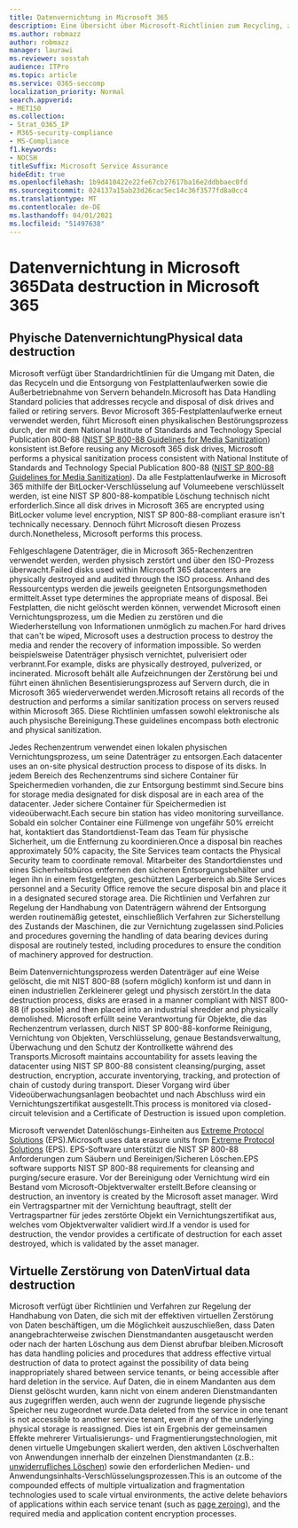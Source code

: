 ```yaml
---
title: Datenvernichtung in Microsoft 365
description: Eine Übersicht über Microsoft-Richtlinien zum Recycling, zur Entsorgung oder Zerstörung von Microsoft 365-Datenträgerlaufwerken und -servern.
ms.author: robmazz
author: robmazz
manager: laurawi
ms.reviewer: sosstah
audience: ITPro
ms.topic: article
ms.service: O365-seccomp
localization_priority: Normal
search.appverid:
- MET150
ms.collection:
- Strat_O365_IP
- M365-security-compliance
- MS-Compliance
f1.keywords:
- NOCSH
titleSuffix: Microsoft Service Assurance
hideEdit: true
ms.openlocfilehash: 1b9d410422e22fe67cb27617ba16e2ddbbaec0fd
ms.sourcegitcommit: 024137a15ab23d26cac5ec14c36f3577fd8a0cc4
ms.translationtype: MT
ms.contentlocale: de-DE
ms.lasthandoff: 04/01/2021
ms.locfileid: "51497638"
---
```

# <a name="data-destruction-in-microsoft-365"></a><span data-ttu-id="53a2a-103">Datenvernichtung in Microsoft 365</span><span class="sxs-lookup"><span data-stu-id="53a2a-103">Data destruction in Microsoft 365</span></span>

## <a name="physical-data-destruction"></a><span data-ttu-id="53a2a-104">Phyische Datenvernichtung</span><span class="sxs-lookup"><span data-stu-id="53a2a-104">Physical data destruction</span></span>

<span data-ttu-id="53a2a-105">Microsoft verfügt über Standardrichtlinien für die Umgang mit Daten, die das Recyceln und die Entsorgung von Festplattenlaufwerken sowie die Außerbetriebnahme von Servern behandeln.</span><span class="sxs-lookup"><span data-stu-id="53a2a-105">Microsoft has Data Handling Standard policies that addresses recycle and disposal of disk drives and failed or retiring servers.</span></span> <span data-ttu-id="53a2a-106">Bevor Microsoft 365-Festplattenlaufwerke erneut verwendet werden, führt Microsoft einen physikalischen Bestörungsprozess durch, der mit dem National Institute of Standards and Technology Special Publication 800-88 ([NIST SP 800-88 Guidelines for Media Sanitization](https://nvlpubs.nist.gov/nistpubs/SpecialPublications/NIST.SP.800-88r1.pdf)) konsistent ist.</span><span class="sxs-lookup"><span data-stu-id="53a2a-106">Before reusing any Microsoft 365 disk drives, Microsoft performs a physical sanitization process consistent with National Institute of Standards and Technology Special Publication 800-88 ([NIST SP 800-88 Guidelines for Media Sanitization](https://nvlpubs.nist.gov/nistpubs/SpecialPublications/NIST.SP.800-88r1.pdf)).</span></span> <span data-ttu-id="53a2a-107">Da alle Festplattenlaufwerke in Microsoft 365 mithilfe der BitLocker-Verschlüsselung auf Volumeebene verschlüsselt werden, ist eine NIST SP 800-88-kompatible Löschung technisch nicht erforderlich.</span><span class="sxs-lookup"><span data-stu-id="53a2a-107">Since all disk drives in Microsoft 365 are encrypted using BitLocker volume level encryption, NIST SP 800-88-compliant erasure isn't technically necessary.</span></span> <span data-ttu-id="53a2a-108">Dennoch führt Microsoft diesen Prozess durch.</span><span class="sxs-lookup"><span data-stu-id="53a2a-108">Nonetheless, Microsoft performs this process.</span></span>

<span data-ttu-id="53a2a-109">Fehlgeschlagene Datenträger, die in Microsoft 365-Rechenzentren verwendet werden, werden physisch zerstört und über den ISO-Prozess überwacht.</span><span class="sxs-lookup"><span data-stu-id="53a2a-109">Failed disks used within Microsoft 365 datacenters are physically destroyed and audited through the ISO process.</span></span> <span data-ttu-id="53a2a-110">Anhand des Ressourcentyps werden die jeweils geeigneten Entsorgungsmethoden ermittelt.</span><span class="sxs-lookup"><span data-stu-id="53a2a-110">Asset type determines the appropriate means of disposal.</span></span> <span data-ttu-id="53a2a-111">Bei Festplatten, die nicht gelöscht werden können, verwendet Microsoft einen Vernichtungsprozess, um die Medien zu zerstören und die Wiederherstellung von Informationen unmöglich zu machen.</span><span class="sxs-lookup"><span data-stu-id="53a2a-111">For hard drives that can't be wiped, Microsoft uses a destruction process to destroy the media and render the recovery of information impossible.</span></span> <span data-ttu-id="53a2a-112">So werden beispielsweise Datenträger physisch vernichtet, pulverisiert oder verbrannt.</span><span class="sxs-lookup"><span data-stu-id="53a2a-112">For example, disks are physically destroyed, pulverized, or incinerated.</span></span> <span data-ttu-id="53a2a-113">Microsoft behält alle Aufzeichnungen der Zerstörung bei und führt einen ähnlichen Besentisierungsprozess auf Servern durch, die in Microsoft 365 wiederverwendet werden.</span><span class="sxs-lookup"><span data-stu-id="53a2a-113">Microsoft retains all records of the destruction and performs a similar sanitization process on servers reused within Microsoft 365.</span></span> <span data-ttu-id="53a2a-114">Diese Richtlinien umfassen sowohl elektronische als auch physische Bereinigung.</span><span class="sxs-lookup"><span data-stu-id="53a2a-114">These guidelines encompass both electronic and physical sanitization.</span></span>

<span data-ttu-id="53a2a-115">Jedes Rechenzentrum verwendet einen lokalen physischen Vernichtungsprozess, um seine Datenträger zu entsorgen.</span><span class="sxs-lookup"><span data-stu-id="53a2a-115">Each datacenter uses an on-site physical destruction process to dispose of its disks.</span></span> <span data-ttu-id="53a2a-116">In jedem Bereich des Rechenzentrums sind sichere Container für Speichermedien vorhanden, die zur Entsorgung bestimmt sind.</span><span class="sxs-lookup"><span data-stu-id="53a2a-116">Secure bins for storage media designated for disk disposal are in each area of the datacenter.</span></span> <span data-ttu-id="53a2a-117">Jeder sichere Container für Speichermedien ist videoüberwacht.</span><span class="sxs-lookup"><span data-stu-id="53a2a-117">Each secure bin station has video monitoring surveillance.</span></span> <span data-ttu-id="53a2a-118">Sobald ein solcher Container eine Füllmenge von ungefähr 50% erreicht hat, kontaktiert das Standortdienst-Team das Team für physische Sicherheit, um die Entfernung zu koordinieren.</span><span class="sxs-lookup"><span data-stu-id="53a2a-118">Once a disposal bin reaches approximately 50% capacity, the Site Services team contacts the Physical Security team to coordinate removal.</span></span> <span data-ttu-id="53a2a-119">Mitarbeiter des Standortdienstes und eines Sicherheitsbüros entfernen den sicheren Entsorgungsbehälter und legen ihn in einem festgelegten, geschützten Lagerbereich ab.</span><span class="sxs-lookup"><span data-stu-id="53a2a-119">Site Services personnel and a Security Office remove the secure disposal bin and place it in a designated secured storage area.</span></span> <span data-ttu-id="53a2a-120">Die Richtlinien und Verfahren zur Regelung der Handhabung von Datenträgern während der Entsorgung werden routinemäßig getestet, einschließlich Verfahren zur Sicherstellung des Zustands der Maschinen, die zur Vernichtung zugelassen sind.</span><span class="sxs-lookup"><span data-stu-id="53a2a-120">Policies and procedures governing the handling of data bearing devices during disposal are routinely tested, including procedures to ensure the condition of machinery approved for destruction.</span></span>

<span data-ttu-id="53a2a-121">Beim Datenvernichtungsprozess werden Datenträger auf eine Weise gelöscht, die mit NIST 800-88 (sofern möglich) konform ist und dann in einen industriellen Zerkleinerer gelegt und physisch zerstört.</span><span class="sxs-lookup"><span data-stu-id="53a2a-121">In the data destruction process, disks are erased in a manner compliant with NIST 800-88 (if possible) and then placed into an industrial shredder and physically demolished.</span></span> <span data-ttu-id="53a2a-122">Microsoft erfüllt seine Verantwortung für Objekte, die das Rechenzentrum verlassen, durch NIST SP 800-88-konforme Reinigung, Vernichtung von Objekten, Verschlüsselung, genaue Bestandsverwaltung, Überwachung und den Schutz der Kontrollkette während des Transports.</span><span class="sxs-lookup"><span data-stu-id="53a2a-122">Microsoft maintains accountability for assets leaving the datacenter using NIST SP 800-88 consistent cleansing/purging, asset destruction, encryption, accurate inventorying, tracking, and protection of chain of custody during transport.</span></span> <span data-ttu-id="53a2a-123">Dieser Vorgang wird über Videoüberwachungsanlagen beobachtet und nach Abschluss wird ein Vernichtungszertifikat ausgestellt.</span><span class="sxs-lookup"><span data-stu-id="53a2a-123">This process is monitored via closed-circuit television and a Certificate of Destruction is issued upon completion.</span></span>

<span data-ttu-id="53a2a-124">Microsoft verwendet Datenlöschungs-Einheiten aus [Extreme Protocol Solutions](https://www.enterprisedataerasure.com/) (EPS).</span><span class="sxs-lookup"><span data-stu-id="53a2a-124">Microsoft uses data erasure units from [Extreme Protocol Solutions](https://www.enterprisedataerasure.com/) (EPS).</span></span> <span data-ttu-id="53a2a-125">EPS-Software unterstützt die NIST SP 800-88 Anforderungen zum Säubern und Bereinigen/Sicheren Löschen.</span><span class="sxs-lookup"><span data-stu-id="53a2a-125">EPS software supports NIST SP 800-88 requirements for cleansing and purging/secure erasure.</span></span> <span data-ttu-id="53a2a-126">Vor der Bereinigung oder Vernichtung wird ein Bestand vom Microsoft-Objektverwalter erstellt.</span><span class="sxs-lookup"><span data-stu-id="53a2a-126">Before cleansing or destruction, an inventory is created by the Microsoft asset manager.</span></span> <span data-ttu-id="53a2a-127">Wird ein Vertragspartner mit der Vernichtung beauftragt, stellt der Vertragspartner für jedes zerstörte Objekt ein Vernichtungszertifikat aus, welches vom Objektverwalter validiert wird.</span><span class="sxs-lookup"><span data-stu-id="53a2a-127">If a vendor is used for destruction, the vendor provides a certificate of destruction for each asset destroyed, which is validated by the asset manager.</span></span>

## <a name="virtual-data-destruction"></a><span data-ttu-id="53a2a-128">Virtuelle Zerstörung von Daten</span><span class="sxs-lookup"><span data-stu-id="53a2a-128">Virtual data destruction</span></span>

<span data-ttu-id="53a2a-129">Microsoft verfügt über Richtlinien und Verfahren zur Regelung der Handhabung von Daten, die sich mit der effektiven virtuellen Zerstörung von Daten beschäftigen, um die Möglichkeit auszuschließen, dass Daten anangebrachterweise zwischen Dienstmandanten ausgetauscht werden oder nach der harten Löschung aus dem Dienst abrufbar bleiben.</span><span class="sxs-lookup"><span data-stu-id="53a2a-129">Microsoft has data handling policies and procedures that address effective virtual destruction of data to protect against the possibility of data being inappropriately shared between service tenants, or being accessible after hard deletion in the service.</span></span> <span data-ttu-id="53a2a-130">Auf Daten, die in einem Mandanten aus dem Dienst gelöscht wurden, kann nicht von einem anderen Dienstmandanten aus zugegriffen werden, auch wenn der zugrunde liegende physische Speicher neu zugeordnet wurde.</span><span class="sxs-lookup"><span data-stu-id="53a2a-130">Data deleted from the service in one tenant is not accessible to another service tenant, even if any of the underlying physical storage is reassigned.</span></span> <span data-ttu-id="53a2a-131">Dies ist ein Ergebnis der gemeinsamen Effekte mehrerer Virtualisierungs- und Fragmentierungstechnologien, mit denen virtuelle Umgebungen skaliert werden, den aktiven Löschverhalten von Anwendungen innerhalb der einzelnen Dienstmandanten (z.B.: [unwiderrufliches Löschen](/office365/securitycompliance/office-365-exchange-online-data-deletion#page-zeroing)) sowie den erforderlichen Medien- und Anwendungsinhalts-Verschlüsselungsprozessen.</span><span class="sxs-lookup"><span data-stu-id="53a2a-131">This is an outcome of the compounded effects of multiple virtualization and fragmentation technologies used to scale virtual environments, the active delete behaviors of applications within each service tenant (such as [page zeroing](/office365/securitycompliance/office-365-exchange-online-data-deletion#page-zeroing)), and the required media and application content encryption processes.</span></span>